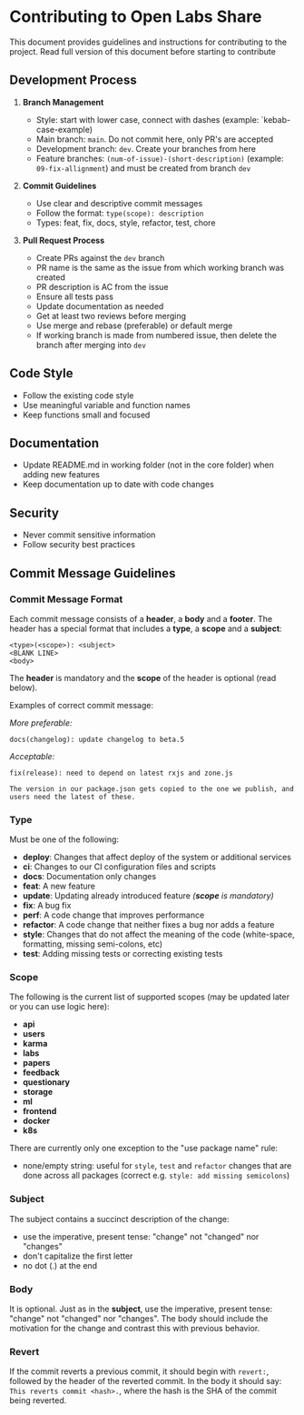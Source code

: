 # Contributing to Open Labs Share

This document provides guidelines and instructions for contributing to the project. Read full version of this document before starting to contribute

## Development Process

1. **Branch Management**
   - Style: start with lower case, connect with dashes (example: `kebab-case-example)
   - Main branch: `main`. Do not commit here, only PR's are accepted
   - Development branch: `dev`. Create your branches from here
   - Feature branches: `(num-of-issue)-(short-description)` (example: `09-fix-allignment`) and must be created from branch `dev`

2. **Commit Guidelines**
   - Use clear and descriptive commit messages
   - Follow the format: `type(scope): description`
   - Types: feat, fix, docs, style, refactor, test, chore

3. **Pull Request Process**
   - Create PRs against the `dev` branch
   - PR name is the same as the issue from which working branch was created
   - PR description is AC from the issue
   - Ensure all tests pass
   - Update documentation as needed
   - Get at least two reviews before merging
   - Use merge and rebase (preferable) or default merge
   - If working branch is made from numbered issue, then delete the branch after merging into `dev`

## Code Style

- Follow the existing code style
- Use meaningful variable and function names
- Keep functions small and focused

## Documentation

- Update README.md in working folder (not in the core folder) when adding new features
- Keep documentation up to date with code changes

## Security

- Never commit sensitive information
- Follow security best practices

## Commit Message Guidelines

### Commit Message Format

Each commit message consists of a **header**, a **body** and a **footer**.  The header has a special
format that includes a **type**, a **scope** and a **subject**:

```
<type>(<scope>): <subject>
<BLANK LINE>
<body>
```

The **header** is mandatory and the **scope** of the header is optional (read below).

Examples of correct commit message:

*More preferable:*

```
docs(changelog): update changelog to beta.5
```

*Acceptable:*

```
fix(release): need to depend on latest rxjs and zone.js

The version in our package.json gets copied to the one we publish, and users need the latest of these.
```

### Type

Must be one of the following:

- **deploy**: Changes that affect deploy of the system or additional services
- **ci**: Changes to our CI configuration files and scripts
- **docs**: Documentation only changes
- **feat**: A new feature
- **update**: Updating already introduced feature *(**scope** is mandatory)*
- **fix**: A bug fix
- **perf**: A code change that improves performance
- **refactor**: A code change that neither fixes a bug nor adds a feature
- **style**: Changes that do not affect the meaning of the code (white-space, formatting, missing semi-colons, etc)
- **test**: Adding missing tests or correcting existing tests

### Scope

The following is the current list of supported scopes (may be updated later or you can use logic here):

- **api**
- **users**
- **karma**
- **labs**
- **papers**
- **feedback**
- **questionary**
- **storage**
- **ml**
- **frontend**
- **docker**
- **k8s**

There are currently only one exception to the "use package name" rule:
- none/empty string: useful for `style`, `test` and `refactor` changes that are done across all packages (correct e.g. `style: add missing semicolons`)

### Subject

The subject contains a succinct description of the change:

- use the imperative, present tense: "change" not "changed" nor "changes"
- don't capitalize the first letter
- no dot (.) at the end

### Body

It is optional. Just as in the **subject**, use the imperative, present tense: "change" not "changed" nor "changes".
The body should include the motivation for the change and contrast this with previous behavior.

### Revert

If the commit reverts a previous commit, it should begin with `revert:`, followed by the header of the reverted commit. In the body it should say: `This reverts commit <hash>.`, where the hash is the SHA of the commit being reverted.
